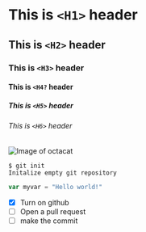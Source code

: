 # This is `<H1>` header
## This is `<H2>` header
### This is `<H3>` header
#### This is `<H4?` header
##### This is `<H5>` header
###### This is `<H6>` header

![Image of octacat](https://octodex.github.com/umbrellatocat/)

```
$ git init
Initalize empty git repository
```

```javascript
var myvar = "Hello world!"
```

- [x] Turn on github
- [ ] Open a pull request
- [ ] make the commit
